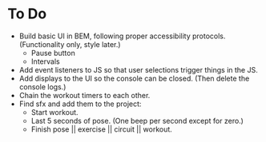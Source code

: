 # To Do

- Build basic UI in BEM, following proper accessibility protocols. (Functionality only, style later.)
  - Pause button
  - Intervals
- Add event listeners to JS so that user selections trigger things in the JS.
- Add displays to the UI so the console can be closed. (Then delete the console logs.)
- Chain the workout timers to each other.
- Find sfx and add them to the project:
  - Start workout.
  - Last 5 seconds of pose. (One beep per second except for zero.)
  - Finish pose || exercise || circuit || workout.